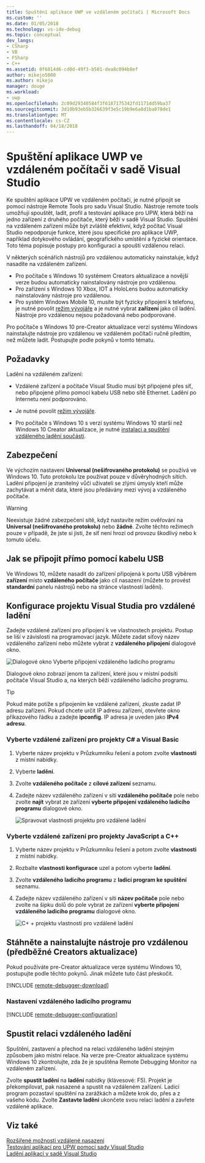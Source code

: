 ```yaml
---
title: Spuštění aplikace UWP ve vzdáleném počítači | Microsoft Docs
ms.custom: ''
ms.date: 01/05/2018
ms.technology: vs-ide-debug
ms.topic: conceptual
dev_langs:
- CSharp
- VB
- FSharp
- C++
ms.assetid: 0f6814d6-cd0d-49f3-b501-dea8c094b8ef
author: mikejo5000
ms.author: mikejo
manager: douge
ms.workload:
- uwp
ms.openlocfilehash: 2c09d29340584f3f6187175342fd1171dd59ba37
ms.sourcegitcommit: 3d10b93eb5b326639f3e5c19b9e6a8d1ba078de1
ms.translationtype: MT
ms.contentlocale: cs-CZ
ms.lasthandoff: 04/18/2018
---
```

# <a name="run-uwp-apps-on-a-remote-machine-in-visual-studio"></a>Spuštění aplikace UWP ve vzdáleném počítači v sadě Visual Studio
  
Ke spuštění aplikace UPW ve vzdáleném počítači, je nutné připojit se pomocí nástroje Remote Tools pro sadu Visual Studio. Nástroje remote tools umožňují spouštět, ladit, profil a testování aplikace pro UPW, která běží na jedno zařízení z druhého počítače, který běží v sadě Visual Studio. Spuštění na vzdáleném zařízení může být zvláště efektivní, když počítač Visual Studio nepodporuje funkce, které jsou specifické pro aplikace UWP, například dotykového ovládání, geografického umístění a fyzické orientace. Toto téma popisuje postupy pro konfiguraci a spouští vzdálenou relaci.

V některých scénářích nástrojů pro vzdálenou automaticky nainstaluje, když nasadíte na vzdáleném zařízení.

- Pro počítače s Windows 10 systémem Creators aktualizace a novější verze budou automaticky nainstalovány nástroje pro vzdálenou.
- Pro zařízení s Windows 10 Xbox, IOT a HoloLens budou automaticky nainstalovány nástroje pro vzdálenou.
- Pro systém Windows Mobile 10, musíte být fyzicky připojení k telefonu, je nutné povolit [režim vývojáře](/windows/uwp/get-started/enable-your-device-for-development) a je nutné vybrat **zařízení** jako cíl ladění. Nástroje pro vzdálenou nejsou požadovaná nebo podporované.

Pro počítače s Windows 10 pre-Creator aktualizace verzí systému Windows nainstalujte nástroje pro vzdálenou ve vzdáleném počítači ručně předtím, než můžete ladit. Postupujte podle pokynů v tomto tématu. 
  
##  <a name="BKMK_Prerequisites"></a> Požadavky  
 Ladění na vzdáleném zařízení:  
  
- Vzdálené zařízení a počítače Visual Studio musí být připojené přes síť, nebo připojené přímo pomocí kabelu USB nebo sítě Ethernet. Ladění po Internetu není podporováno.  

- Je nutné povolit [režim vývojáře](/windows/uwp/get-started/enable-your-device-for-development). 
  
- Pro počítače s Windows 10 s verzí systému Windows 10 starší než Windows 10 Creator aktualizace, je nutné [instalaci a spuštění vzdáleného ladění součásti](#BKMK_download).
  
##  <a name="BKMK_Security"></a> Zabezpečení  
Ve výchozím nastavení **Universal (nešifrovaného protokolu)** se používá ve Windows 10. Tuto protokolu lze používat pouze v důvěryhodných sítích. Ladění připojení je zranitelný vůči uživateli se zlými úmysly kteří může zachytávat a měnit data, které jsou předávány mezi vývoj a vzdáleného počítače.
  
> [!WARNING]
>  Neexistuje žádné zabezpečení sítě, když nastavíte režim ověřování na **Universal (nešifrovaného protokolu)** nebo **žádné**. Zvolte těchto režimech pouze v případě, že jste si jisti, že síť není hrozí od provozu škodlivý nebo k tomuto účelu.  
  
##  <a name="BKMK_DirectConnect"></a> Jak se připojit přímo pomocí kabelu USB 

Ve Windows 10, můžete nasadit do zařízení připojená k portu USB výběrem **zařízení** místo **vzdáleného počítače** jako cíl nasazení (můžete to provést **standardní** panelu nástrojů nebo na stránce vlastností ladění).

##  <a name="BKMK_ConnectVS"></a> Konfigurace projektu Visual Studia pro vzdálené ladění  
 Zadejte vzdálené zařízení pro připojení k ve vlastnostech projektu. Postup se liší v závislosti na programovací jazyk. Můžete zadat síťový název vzdáleného zařízení nebo můžete vybrat z **vzdáleného připojení** dialogové okno.  
  
 ![Dialogové okno Vyberte připojení vzdáleného ladicího programu](../debugger/media/vsrun_selectremotedebuggerdlg.png "VSRUN_SelectRemoteDebuggerDlg")  
  
 Dialogové okno zobrazí jenom ta zařízení, které jsou v místní podsíti počítače Visual Studio a, na kterých běží vzdáleného ladicího programu.  
  
> [!TIP]
>  Pokud máte potíže s připojením ke vzdálené zařízení, zkuste zadat IP adresu zařízení. Pokud chcete určit IP adresu zařízení, otevřete okno příkazového řádku a zadejte **ipconfig**. IP adresa je uveden jako **IPv4 adresu**.  
  
###  <a name="BKMK_Choosing_the_remote_device_for_C__and_Visual_Basic_projects"></a> Vyberte vzdálené zařízení pro projekty C# a Visual Basic  
  
1.  Vyberte název projektu v Průzkumníku řešení a potom zvolte **vlastnosti** z místní nabídky.  
  
2.  Vyberte **ladění**.  
  
3.  Zvolte **vzdáleného počítače** z **cílové zařízení** seznamu.  
  
4.  Zadejte název vzdáleného zařízení v síti **vzdáleného počítače** pole nebo zvolte **najít** vybrat ze zařízení **vyberte připojení vzdáleného ladicího programu** dialogové okno. 

    ![Spravovat vlastnosti projektu pro vzdálené ladění](../debugger/media/vsrun_managed_projprop_remote.png "VSRUN_Managed_ProjProp_Remote")  
  
###  <a name="BKMK_Choosing_the_remote_device_for_JavaScript_and_C___projects"></a> Vyberte vzdálené zařízení pro projekty JavaScript a C++  
  
1.  Vyberte název projektu v Průzkumníku řešení a potom zvolte **vlastnosti** z místní nabídky.  
  
2.  Rozbalte **vlastnosti konfigurace** uzel a potom vyberte **ladění**.  
  
3.  Zvolte **vzdáleného ladicího programu** z **ladicí program ke spuštění** seznamu.  
  
4.  Zadejte název vzdáleného zařízení v síti **název počítače** pole nebo zvolte na šipku dolů do pole vybrat ze zařízení **vyberte připojení vzdáleného ladicího programu** dialogové okno.  

    ![C&#43; &#43; projektu vlastnosti pro vzdálené ladění](../debugger/media/vsrun_cpp_projprop_remote.png "VSRUN_CPP_ProjProp_Remote")
  
## <a name="BKMK_download"></a> Stáhněte a nainstalujte nástroje pro vzdálenou (předběžné Creators aktualizace)

Pokud používáte pre-Creator aktualizace verze systému Windows 10, postupujte podle těchto pokynů. Jinak můžete tuto část přeskočit.

[!INCLUDE [remote-debugger-download](../debugger/includes/remote-debugger-download.md)]
  
### <a name="BKMK_setup"></a> Nastavení vzdáleného ladicího programu

[!INCLUDE [remote-debugger-configuration](../debugger/includes/remote-debugger-configuration.md)]  
  
##  <a name="BKMK_RunRemoteDebug"></a> Spustit relaci vzdáleného ladění  
 Spuštění, zastavení a přechod na relaci vzdáleného ladění stejným způsobem jako místní relace. Na verze pre-Creator aktualizace systému Windows 10 zkontrolujte, zda že je spuštěna Remote Debugging Monitor na vzdáleném zařízení.  
  
 Zvolte **spustit ladění** na **ladění** nabídky (klávesové: F5). Projekt je překompilovat, pak nasazené a spustit na vzdáleném zařízení. Ladicí program pozastaví spuštění na zarážkách a můžete krok do, přes a z vašeho kódu. Zvolte **Zastavte ladění** ukončete svou relaci ladění a zavřete vzdálené aplikace.
  
## <a name="see-also"></a>Viz také  
 [Rozšířené možnosti vzdálené nasazení](/windows/uwp/debug-test-perf/deploying-and-debugging-uwp-apps#advanced-remote-deployment-options)  
 [Testování aplikací pro UPW pomocí sady Visual Studio](../test/testing-store-apps-with-visual-studio.md)   
 [Ladění aplikací v sadě Visual Studio](../debugger/debug-store-apps-in-visual-studio.md)